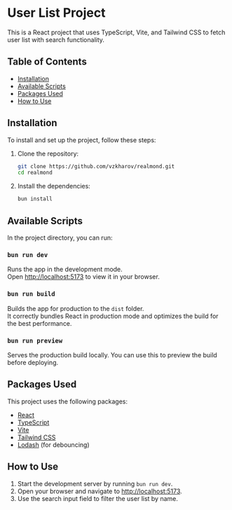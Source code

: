 # User List Project

This is a React project that uses TypeScript, Vite, and Tailwind CSS to fetch user list with search functionality.

## Table of Contents

- [Installation](#installation)
- [Available Scripts](#available-scripts)
- [Packages Used](#packages-used)
- [How to Use](#how-to-use)

## Installation

To install and set up the project, follow these steps:

1. Clone the repository:

      ```sh
      git clone https://github.com/vzkharov/realmond.git
      cd realmond
      ```

2. Install the dependencies:

      ```sh
      bun install
      ```

## Available Scripts

In the project directory, you can run:

### `bun run dev`

Runs the app in the development mode.\
Open [http://localhost:5173](http://localhost:5173) to view it in your browser.

### `bun run build`

Builds the app for production to the `dist` folder.\
It correctly bundles React in production mode and optimizes the build for the best performance.

### `bun run preview`

Serves the production build locally. You can use this to preview the build before deploying.

## Packages Used

This project uses the following packages:

- [React](https://reactjs.org/)
- [TypeScript](https://www.typescriptlang.org/)
- [Vite](https://vitejs.dev/)
- [Tailwind CSS](https://tailwindcss.com/)
- [Lodash](https://lodash.com/) (for debouncing)

## How to Use

1. Start the development server by running `bun run dev`.
2. Open your browser and navigate to [http://localhost:5173](http://localhost:5173).
3. Use the search input field to filter the user list by name.
